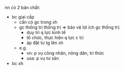 nn có 2 bản chất:

- bc giai cấp
	- cần có gc trong xh
	- gc thống trị thống trị => bảo vệ lợi ích gc thống trị:
		- duy trì q lực kinh tế
		- tổ chức, thực hiện q lực c trị
		- áp đặt tư tg lên xh
	- e.g.
		- vn: p vụ công nhân, nông dân, tri thức
		- usa: p vụ tư sản
- bc xh